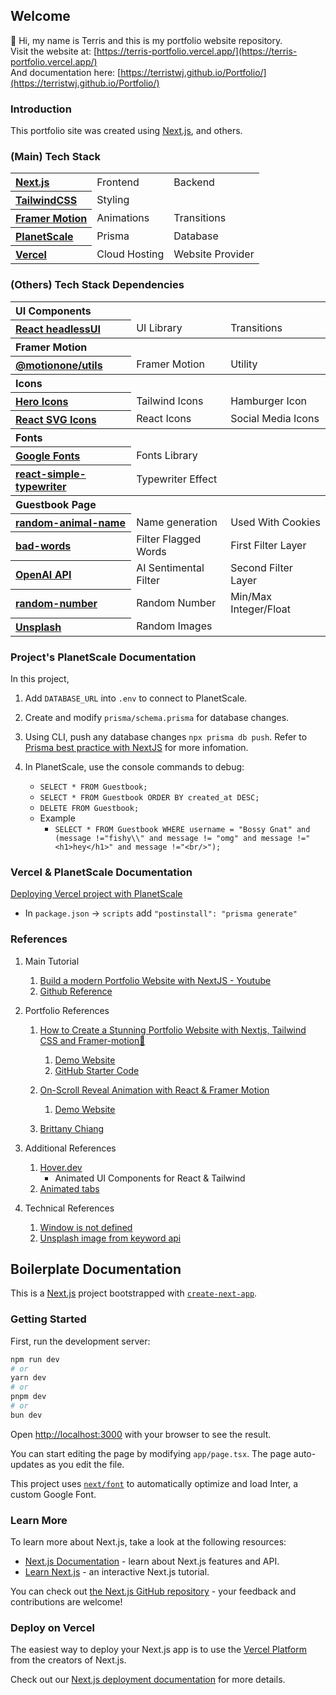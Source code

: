 ## Welcome

👋 Hi, my name is Terris and this is my portfolio website repository.<br/>
Visit the website at: [https://terris-portfolio.vercel.app/](https://terris-portfolio.vercel.app/)<br/>
And documentation here: [https://terristwj.github.io/Portfolio/](https://terristwj.github.io/Portfolio/)

### Introduction

This portfolio site was created using [Next.js](https://nextjs.org/), and others.

### (Main) Tech Stack

<table>
    <tr>
        <th align="left">
            <a href="https://nextjs.org/">
                Next.js
            </a>
        </th>
        <td>Frontend</td>
        <td>Backend</td>
    </tr>
    <tr>
        <th align="left">
            <a href="https://tailwindcss.com/">
                TailwindCSS
            </a>
        </th>
        <td>Styling</td>
        <td></td>
    </tr>
    <tr>
        <th align="left">
            <a href="https://www.framer.com/motion/">
                Framer Motion
            </a>
            </th>
        <td>Animations</td>
        <td>Transitions</td>
    </tr>
    <tr>
        <th align="left">
            <a href="https://planetscale.com/">
                PlanetScale
            </a>
        </th>
        <td>Prisma</td>
        <td>Database</td>
    </tr>
    <tr>
        <th align="left">
            <a href="https://vercel.com/">
                Vercel
            </a>
        </th>
        <td>Cloud Hosting</td>
        <td>Website Provider</td>
    </tr>
</table>

### (Others) Tech Stack Dependencies

<table>
    <tr>
        <th colspan="3" align="left">UI Components</th>
    </tr>
    <tr>
        <th align="left">
            <a href="https://headlessui.com/">
                React headlessUI
            </a>
        </th>
        <td>UI Library</td>
        <td>Transitions</td>
    </tr>
    <tr>
        <th colspan="3" align="left">Framer Motion</th>
    </tr>
    <tr>
        <th align="left">
            <a href="https://www.npmjs.com/package/@motionone/utils">
                @motionone/utils
            </a>
        </th>
        <td>Framer Motion</td>
        <td>Utility</td>
    </tr>
    <tr>
        <th colspan="3" align="left">Icons</th>
    </tr>
    <tr>
        <th align="left">
            <a href="https://heroicons.com/">
                Hero Icons
            </a>
        </th>
        <td>Tailwind Icons</td>
        <td>Hamburger Icon</td>
    </tr>
    <tr>
        <th align="left">
            <a href="https://reactsvgicons.com/search?q=mail">
                React SVG Icons
            </a>
        </th>
        <td>React Icons</td>
        <td>Social Media Icons</td>
    </tr>
    <tr>
        <th colspan="3" align="left">Fonts</th>
    </tr>
    <tr>
        <th align="left">
            <a href="https://fonts.google.com/">
                Google Fonts
            </a>
        </th>
        <td>Fonts Library</td>
        <td></td>
    </tr>
    <tr>
        <th align="left">
            <a href="https://www.npmjs.com/package/react-simple-typewriter">
                react-simple-typewriter
            </a>
        </th>
        <td>Typewriter Effect</td>
        <td></td>
    </tr>
    <tr>
        <th colspan="3" align="left">Guestbook Page</th>
    </tr>
    <tr>
        <th align="left">
            <a href="https://www.npmjs.com/package/random-animal-name">
                random-animal-name
            </a>
        </th>
        <td>Name generation</td>
        <td>Used With Cookies</td>
    </tr>
    <tr>
        <th align="left">
            <a href="https://www.npmjs.com/package/bad-words">
                bad-words
            </a>
        </th>
        <td>Filter Flagged Words</td>
        <td>First Filter Layer</td>
    </tr>
    <tr>
        <th align="left">
            <a href="https://platform.openai.com/">
                OpenAI API
            </a>
        </th>
        <td>AI Sentimental Filter</td>
        <td>Second Filter Layer</td>
    </tr>
    <tr>
        <th align="left">
            <a href="https://www.npmjs.com/package/random-number">
                random-number
            </a>
        </th>
        <td>Random Number</td>
        <td>Min/Max Integer/Float</td>
    </tr>
    <tr>
        <th align="left">
            <a href="https://unsplash.com/developers">
                Unsplash
            </a>
        </th>
        <td>Random Images</td>
        <td></td>
    </tr>
</table>

### Project's PlanetScale Documentation

In this project,

1. Add `DATABASE_URL` into `.env` to connect to PlanetScale.

2. Create and modify `prisma/schema.prisma` for database changes.

3. Using CLI, push any database changes `npx prisma db push`. Refer to [Prisma best practice with NextJS](https://www.prisma.io/docs/orm/more/help-and-troubleshooting/help-articles/nextjs-prisma-client-dev-practices) for more infomation.

4. In PlanetScale, use the console commands to debug:
    - `SELECT * FROM Guestbook;`
    - `SELECT * FROM Guestbook ORDER BY created_at DESC;`
    - `DELETE FROM Guestbook;`
    - Example
        - `SELECT * FROM Guestbook WHERE username = "Bossy Gnat" and (message !="fishy\\" and message != "omg" and message !="<h1>hey</h1>" and message !="<br/>");`

### Vercel & PlanetScale Documentation

[Deploying Vercel project with PlanetScale](https://pris.ly/d/vercel-build)

-   In `package.json` -> `scripts` add `"postinstall": "prisma generate"`

### References

1.  Main Tutorial

    1. [Build a modern Portfolio Website with NextJS - Youtube](https://www.youtube.com/watch?v=l0pkuHopo8A)
    2. [Github Reference](https://github.com/ski043/portfolio-yt/blob/main/app/page.tsx)

2.  Portfolio References

    1.  [How to Create a Stunning Portfolio Website with Nextjs, Tailwind CSS and Framer-motion🌟](https://www.youtube.com/watch?v=Yw7yWHigGKI&t=214s)

        1. [Demo Website](https://minimal-nextjs-portfolio-website.vercel.app/about)
        2. [GitHub Starter Code](https://github.com/codebucks27/Next.js-Developer-Portfolio-Starter-Code)

    2.  [On-Scroll Reveal Animation with React & Framer Motion](https://www.youtube.com/watch?v=hjbxaYTMhy0)

        1. [Demo Website](https://steam-portfolio-demo.vercel.app/)

    3.  [Brittany Chiang](https://github.com/bchiang7/v4)

3.  Additional References

    1.  [Hover.dev](https://www.hover.dev/)
        -   Animated UI Components for React & Tailwind
    2.  [Animated tabs](https://buildui.com/recipes/animated-tabs)

4.  Technical References
    1. [Window is not defined](https://bobbyhadz.com/blog/javascript-referenceerror-window-is-not-defined)
    2. [Unsplash image from keyword api](https://dev.to/koshirok096/get-an-unsplash-image-dynamically-according-to-the-random-keyword-api-3n75#:~:text=Also%2C%20besides%20that%20you%20designate,some%20filters%20to%20this%20URL.)

## Boilerplate Documentation

This is a [Next.js](https://nextjs.org/) project bootstrapped with [`create-next-app`](https://github.com/vercel/next.js/tree/canary/packages/create-next-app).

### Getting Started

First, run the development server:

```bash
npm run dev
# or
yarn dev
# or
pnpm dev
# or
bun dev
```

Open [http://localhost:3000](http://localhost:3000) with your browser to see the result.

You can start editing the page by modifying `app/page.tsx`. The page auto-updates as you edit the file.

This project uses [`next/font`](https://nextjs.org/docs/basic-features/font-optimization) to automatically optimize and load Inter, a custom Google Font.

### Learn More

To learn more about Next.js, take a look at the following resources:

-   [Next.js Documentation](https://nextjs.org/docs) - learn about Next.js features and API.
-   [Learn Next.js](https://nextjs.org/learn) - an interactive Next.js tutorial.

You can check out [the Next.js GitHub repository](https://github.com/vercel/next.js/) - your feedback and contributions are welcome!

### Deploy on Vercel

The easiest way to deploy your Next.js app is to use the [Vercel Platform](https://vercel.com/new?utm_medium=default-template&filter=next.js&utm_source=create-next-app&utm_campaign=create-next-app-readme) from the creators of Next.js.

Check out our [Next.js deployment documentation](https://nextjs.org/docs/deployment) for more details.
